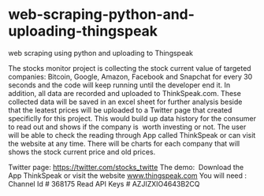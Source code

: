 # web-scraping-python-and-uploading-thingspeak
web scraping using python and uploading to Thingspeak

The stocks monitor project is collecting the stock current value of targeted companies: Bitcoin, Google, Amazon, Facebook and Snapchat for every 30 seconds and the code will keep running until the developer end it. In addition, all data are recorded and uploaded to ThinkSpeak.com. These collected data will be saved in an excel sheet for further analysis beside that the leatest prices will be uploaded to a Twitter page that created specificlly for this project. This would build up data history for the consumer to read out and shows if the company is  worth investing or not. The user will be able to check the reading through App called ThinkSpeak or can visit the website at any time. There will be charts for each company that will shows the stock current price and old prices.


Twitter page: https://twitter.com/stocks_twitte
The demo:  Download the App ThinkSpeak or visit the website www.thingspeak.com 
You will need : 
Channel Id # 368175 
Read API Keys # AZJIZXIO4643B2CQ 
